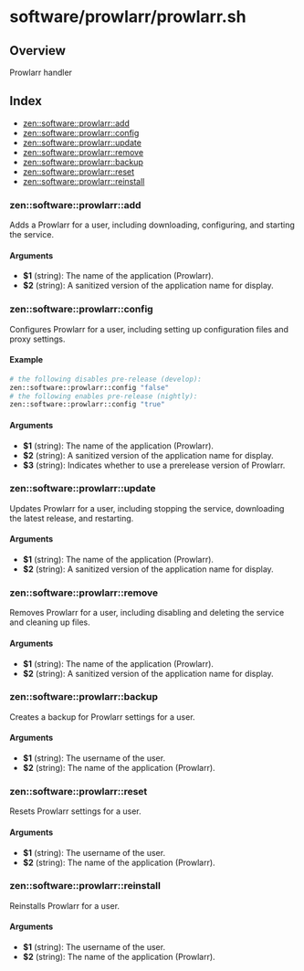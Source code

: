 # software/prowlarr/prowlarr.sh

## Overview

Prowlarr handler

## Index

* [zen::software::prowlarr::add](#zensoftwareprowlarradd)
* [zen::software::prowlarr::config](#zensoftwareprowlarrconfig)
* [zen::software::prowlarr::update](#zensoftwareprowlarrupdate)
* [zen::software::prowlarr::remove](#zensoftwareprowlarrremove)
* [zen::software::prowlarr::backup](#zensoftwareprowlarrbackup)
* [zen::software::prowlarr::reset](#zensoftwareprowlarrreset)
* [zen::software::prowlarr::reinstall](#zensoftwareprowlarrreinstall)

### zen::software::prowlarr::add

Adds a Prowlarr for a user, including downloading, configuring, and starting the service.

#### Arguments

* **$1** (string): The name of the application (Prowlarr).
* **$2** (string): A sanitized version of the application name for display.

### zen::software::prowlarr::config

Configures Prowlarr for a user, including setting up configuration files and proxy settings.

#### Example

```bash
# the following disables pre-release (develop):
zen::software::prowlarr::config "false"
# the following enables pre-release (nightly):
zen::software::prowlarr::config "true"
```

#### Arguments

* **$1** (string): The name of the application (Prowlarr).
* **$2** (string): A sanitized version of the application name for display.
* **$3** (string): Indicates whether to use a prerelease version of Prowlarr.

### zen::software::prowlarr::update

Updates Prowlarr for a user, including stopping the service, downloading the latest release, and restarting.

#### Arguments

* **$1** (string): The name of the application (Prowlarr).
* **$2** (string): A sanitized version of the application name for display.

### zen::software::prowlarr::remove

Removes Prowlarr for a user, including disabling and deleting the service and cleaning up files.

#### Arguments

* **$1** (string): The name of the application (Prowlarr).
* **$2** (string): A sanitized version of the application name for display.

### zen::software::prowlarr::backup

Creates a backup for Prowlarr settings for a user.

#### Arguments

* **$1** (string): The username of the user.
* **$2** (string): The name of the application (Prowlarr).

### zen::software::prowlarr::reset

Resets Prowlarr settings for a user.

#### Arguments

* **$1** (string): The username of the user.
* **$2** (string): The name of the application (Prowlarr).

### zen::software::prowlarr::reinstall

Reinstalls Prowlarr for a user.

#### Arguments

* **$1** (string): The username of the user.
* **$2** (string): The name of the application (Prowlarr).

